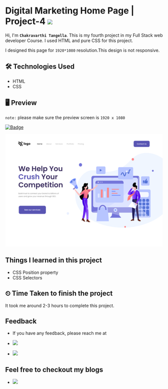 # Digital Marketing Home Page | Project-4 ![](https://img.shields.io/badge/Technologies-HTML--CSS-blue)

Hi, I'm **`Chakravarthi Tangella`**. This is my fourth project in my Full Stack web developer Course. I used HTML and pure CSS for this project.

I designed this page for `1920*1080` resolution.This design is not responsive.

## 🛠 Technologies Used

- HTML
- CSS

## 🖥 Preview

`note:` please make sure the preview screen is `1920 x 1080`

[![Badge](https://img.shields.io/badge/Project--Link-Law%20page-orange)](https://chakravarthi-digital-marketing-home-page.netlify.app/)

![](assets/4.png)

## Things I learned in this project

- CSS Position property
- CSS Selectors

## ⏲ Time Taken to finish the project

It took me around 2-3 hours to complete this project.

## Feedback

- If you have any feedback, please reach me at

- [![](https://img.shields.io/badge/LinkedIn-0077B5?style=for-the-badge&logo=linkedin&logoColor=white)](https://www.linkedin.com/in/chakravarthi-tangella/)
- [![](https://img.shields.io/badge/Twitter-1DA1F2?style=for-the-badge&logo=twitter&logoColor=white)](https://twitter.com/Chakravarthi52)

## Feel free to checkout my blogs

- [![](https://img.shields.io/badge/Hashnode-2962FF?style=for-the-badge&logo=hashnode&logoColor=white)](https://chakravarthi.hashnode.dev/)
